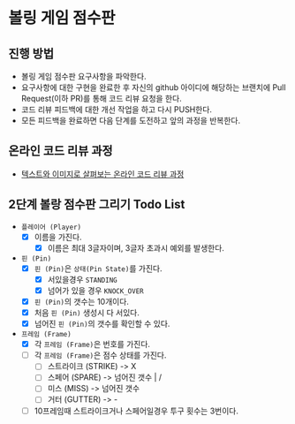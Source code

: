 # 볼링 게임 점수판
## 진행 방법
* 볼링 게임 점수판 요구사항을 파악한다.
* 요구사항에 대한 구현을 완료한 후 자신의 github 아이디에 해당하는 브랜치에 Pull Request(이하 PR)를 통해 코드 리뷰 요청을 한다.
* 코드 리뷰 피드백에 대한 개선 작업을 하고 다시 PUSH한다.
* 모든 피드백을 완료하면 다음 단계를 도전하고 앞의 과정을 반복한다.

## 온라인 코드 리뷰 과정
* [텍스트와 이미지로 살펴보는 온라인 코드 리뷰 과정](https://github.com/next-step/nextstep-docs/tree/master/codereview)

## 2단계 볼랑 점수판 그리기 Todo List
- `플레이어 (Player)`
    - [x] 이름을 가진다.
        - [x] 이름은 최대 3글자이며, 3글자 초과시 예외를 발생한다.

- `핀 (Pin)`
    - [x] `핀 (Pin)`은 `상태(Pin State)`를 가진다.
        - [x] 서있을경우 `STANDING`
        - [x] 넘어가 있을 경우 `KNOCK_OVER`
    - [x] `핀 (Pin)`의 갯수는 10개이다.
    - [x] 처음 `핀 (Pin)` 생성시 다 서있다.
    - [x] 넘어진 `핀 (Pin)`의 갯수를 확인할 수 있다.
    
- `프레임 (Frame)`
    - [x] 각 `프레임 (Frame)`은 번호를 가진다.
    - [ ] 각 `프레임 (Frame)`은 점수 상태를 가진다.
        - [ ] 스트라이크 (STRIKE) -> X
        - [ ] 스페어 (SPARE)     -> 넘어진 갯수 | /
        - [ ] 미스 (MISS)       -> 넘어진 갯수
        - [ ] 거터 (GUTTER)     -> - 
    - [ ] 10프레임때 스트라이크거나 스페어일경우 투구 횟수는 3번이다.